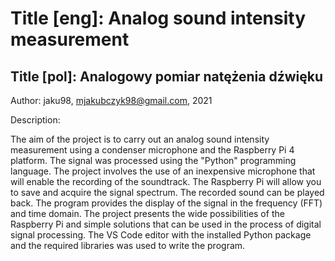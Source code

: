 # Title [eng]: Analog sound intensity measurement
## Title [pol]: Analogowy pomiar natężenia dźwięku
Author: jaku98, mjakubczyk98@gmail.com, 2021

Description:

The aim of the project is to carry out an analog sound intensity measurement using a condenser microphone and the Raspberry Pi 4 platform. The signal was processed using the "Python" programming language.
The project involves the use of an inexpensive microphone that will enable the recording of the soundtrack. The Raspberry Pi will allow you to save and acquire the signal spectrum. The recorded sound can be played back. The program provides the display of the signal in the frequency (FFT) and time domain.
The project presents the wide possibilities of the Raspberry Pi and simple solutions that can be used in the process of digital signal processing. The VS Code editor with the installed Python package and the required libraries was used to write the program.
